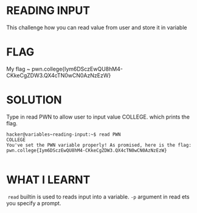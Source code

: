 
# READING INPUT

This challenge how you can read value from user and store it in variable

# FLAG

My flag ~ pwn.college{Iym6DSczEwQU8hM4-CKkeCgZDW3.QX4cTN0wCN0AzNzEzW}

# SOLUTION

Type in read PWN to allow user to input value COLLEGE. which prints the flag.

```
hacker@variables~reading-input:~$ read PWN
COLLEGE
You've set the PWN variable properly! As promised, here is the flag:
pwn.college{Iym6DSczEwQU8hM4-CKkeCgZDW3.QX4cTN0wCN0AzNzEzW}


```

# WHAT I LEARNT

 `read` builtin is used to reads input into a variable. `-p` argument in read ets you specify a prompt.
 



